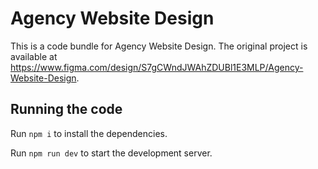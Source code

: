 
  # Agency Website Design

  This is a code bundle for Agency Website Design. The original project is available at https://www.figma.com/design/S7gCWndJWAhZDUBl1E3MLP/Agency-Website-Design.

  ## Running the code

  Run `npm i` to install the dependencies.

  Run `npm run dev` to start the development server.
  